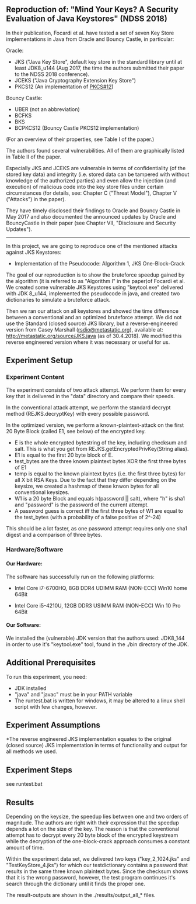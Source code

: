 ## Reproduction of: "Mind Your Keys? A Security Evaluation of Java Keystores" (NDSS 2018)

In their publication, Focardi et al. have tested a set of seven Key Store
implementations in Java from Oracle and Bouncy Castle, in particular: 

Oracle:

*   JKS ("Java Key Store", default key store in the standard library until at least JDK8_u144
	(Aug 2017, the time the authors submitted their paper to the NDSS 2018 conference).
*	JCEKS ("Java Cryptography Extension Key Store")
*	PKCS12 (An implementation of [PKCS#12](https://en.wikipedia.org/wiki/PKCS_12))
	
Bouncy Castle:
*	UBER (not an abbreviation)
*	BCFKS 
*	BKS 
*	BCPKCS12 (Bouncy Castle PKCS12 implementation)
	
(For an overview of their properties, see Table I of the paper.)
	
The authors found several vulnerabilities. All of them are graphically listed in Table II of the paper.

Especially JKS and JCEKS are vulnerable in terms of confidentiality
(of the stored key data) and integrity (i.e. stored data can be tampered with without
knowledge of the authorized parties) and even allow the injection (and execution) of malicious code into
the key store files under certain circumstances (for details, see: Chapter C ("Threat Model"), Chapter V ("Attacks") in the paper).

They have timely disclosed their findings to Oracle and Bouncy Castle in May 2017 and also documented the 
announced updates by Oracle and BouncyCastle in their paper (see Chapter VII, "Disclosure and Security Updates").

------

In this project, we are going to reproduce one of the mentioned attacks against JKS Keystores:

* Implementation of the Pseudocode: Algorithm 1, JKS One-Block-Crack

The goal of our reproduction is to show the bruteforce speedup gained by the
algorithm (it is referred to as "Algorithm I" in the paper)of Focardi et al.
We created some vulnerable JKS Keystores using "keytool.exe" delivered with JDK 8_u144, implemented the pseudocode in java, and
created two dictionaries to simulate a bruteforce attack.

Then we ran our attack on all keystores and showed the time difference between a conventional and
an optimized bruteforce attempt. We did not use the Standard (closed source) JKS library, but a reverse-engineered version from
Casey Marshall (rsdio@metastatic.org), available at: http://metastatic.org/source/JKS.java (as of 30.4.2018).
We modified this reverse engineered version where it was necessary or useful for us.

## Experiment Setup

### Experiment Content
The experiment consists of two attack attempt. We perform them for every key that is delivered in the "data" directory and compare their speeds.

In the conventional attack attempt, we perform the standard decrypt method (REJKS.decryptKey) with every possible password.

In the optimized version, we perform a known-plaintext-attack on the first 20 Byte Block (called E1, see below) of the encrypted key.
 * E is the whole encrypted bytestring of the key, including checksum and salt. This is what you get from REJKS.getEncryptedPrivKey(String alias).
 * E1 is equal to the first 20 byte block of E. 
 * test_bytes are the three known plaintext bytes XOR the first three bytes of E1 
 * temp is equal to the known plaintext bytes (i.e. the first three bytes) for all X bit RSA Keys. 
	Due to the fact that they differ depending on the keysize, we created a hashmap of these knwon bytes 
	for all conventional keysizes.
 * W1 is a 20 byte Block and equals h(password || salt), where "h" is sha1 and "password" is the password of the current attempt.  
 * A password guess is correct iff the first three bytes of W1 are equal to the test_bytes (with a probability of a false positive of 2^-24)

This should be a lot faster, as one password attempt requires only one sha1 digest and a comparison of three bytes.

### Hardware/Software

#### Our Hardware:
 
The software has successfully run on the following platforms:
* Intel Core i7-6700HQ, 8GB DDR4 UDIMM RAM (NON-ECC)
Win10 home 64Bit

* Intel Core i5-4210U, 12GB DDR3 USIMM RAM (NON-ECC)
Win 10 Pro 64Bit

#### Our Software:
We installed the (vulnerable) JDK version that the authors used: JDK8_144 in order to use it's "keytool.exe" tool, found in the ./bin directory of the 
JDK.

## Additional Prerequisites

To run this experiment, you need:
* JDK installed
* "java" and "javac" must be in your PATH variable
* The runtest.bat is written for windows, it may be altered to a linux shell script with few changes, however.

## Experiment Assumptions
*The reverse engineered JKS implementation equates to the original (closed source) JKS implementation
	in terms of functionality and output for all methods we used.


## Experiment Steps

see runtest.bat

## Results

Depending on the keysize, the speedup lies between one and two orders of magnitude.
The authors are right with their expression that the speedup depends a lot on the size of the key. 
The reason is that the conventional attempt has to decrypt every 20 byte block of the encrypted keystream while the decryption of the one-block-crack approach consumes a constant amount of time.

Within the experiment data set, we delivered two keys ("key_2_1024.jks" and "TestKeyStore_4.jks") for which our testdictionary contains a password that results in the same three known plaintext bytes. Since the checksum shows that it is the wrong password, however, the test program continues it's search through the dictionary until it finds the proper one.


The result-outputs are shown in the ./results/output_all_* files.